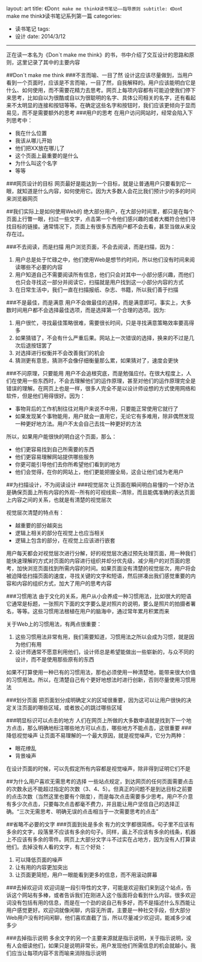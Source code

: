layout: art
title: 《Don`t make me think》读书笔记——指导原则
subtitle: 《Don`t make me think》读书笔记系列第一篇
categories: 
- 读书笔记
tags: 
- 设计
date: 2014/3/12
---
正在读一本名为《Don`t make me think》的书，书中介绍了交互设计的思路和原则，这里记录了其中的主要内容

<!-- more -->

##Don\`t make me think
###不言而喻、一目了然
设计这应该尽量做到，当用户看到一个页面时，应该是不言而喻，一目了然，自我解释的。用户应该能明白它是什么、如何使用，而不需要花精力去思考。网页上每项内容都有可能迫使我们停下来思考，比如自以为很酷或自以为很聪明的名字、具体公司相关的名字，还有看起来不太明显的连接和按钮等等。在确定这些名字和按钮时，我们应该更倾向于显而易见，而不是需要额外的思考
###用户的思考
在用户访问网站时，经常会陷入下列思考中：
* 我在什么位置
* 我该从哪儿开始
* 他们把XX放在哪儿了
* 这个页面上最重要的是什么
* 为什么叫这个名字
* 等等

###网页设计的目标
网页最好是能达到一个目标，就是让普通用户只要看到它一眼，就知道是什么内容，如何使用它。因为大多数人会花比我们预计少的多的时间来浏览器网页

##我们实际上是如何使用Web的
绝大部分用户，在大部分时间里，都只是在每个页面上行瞥一眼，扫过一些文字，点击第一个令他们感兴趣的或者大概符合他们寻找目标的链接。通常情况下，页面上有很多东西用户都不会去看，甚至当做从来没存在过。

###不去阅读，而是扫描
用户浏览页面，不会去阅读，而是扫描，因为：
1. 用户总是处于忙碌之中，他们使用Web是想节约时间，所以他们没有时间来阅读哪些不必要的内容
2. 用户知道自己不需要阅读所有信息，他们只会对其中一小部分感兴趣，而他们也只会寻找这一部分并阅读它，扫描就是用户找到这一小部分内容的方式
3. 在日常生活中，我们一直在扫描报纸、杂志、书籍，所以我们善于扫描

###不是最佳，而是满意
用户不会做最佳的选择，而是满意即可。事实上，大多数时间用户都不会选择最佳选项，而是选择第一个合理的选项。因为:
1. 用户很忙，寻找最佳策略很难，需要很长时间，只是寻找满意策略效率要高得多
2. 如果猜错了，不会有什么严重后果。网站上一次错误的选择，换来的不过是几次后退按钮罢了
3. 对选择进行权衡并不会改善我们的机会
4. 猜测更有意思，猜测不会像仔细衡量那么累，如果猜对了，速度会更快

###不问原理，只要能用
用户不会追根究底，而是勉强应付。在很大程度上，人们在使用一些东西时，不会去理解他们的运作原理，甚至对他们的运作原理完全是错误的理解。在网页上也是一样，很多人完全不是以设计师设想的方式使用网络和软件，但是他们用得很好。因为：
* 事物背后的工作机制往往对用户来说不中用，只要能正常使用它就行了
* 如果发现某个事物能用，用户就会一直用它，无论它有多难用，除非偶然发现一种更好地方法。用户不太会自己去找一种更好的方法

所以，如果用户能很快的明白这个页面，那么：
* 他们更容易找到自己所需要的东西
* 他们更容易理解网站提供哪些服务
* 你更可能引导他们去你所希望他们看到的地方
* 他们会觉得，在你的网站上，他们更能把握全局，这会让他们成为老用户

##为扫描设计，不为阅读设计
###视觉层次
让页面在瞬间明白易懂的一个好办法是确保页面上所有内容的外观--所有的可视线索--清除，而且能偶准确的表达页面上内容之间的关系，也就是有清楚的视觉层次

视觉层次清楚的特点有：
* 越重要的部分越突出
* 逻辑上相关的部分在视觉上也应当相关
* 逻辑上包含的部分，在视觉上应该进行嵌套

用户每天都会对视觉层次进行分解，好的视觉层次通过预先处理页面，用一种我们能快速理解的方式对页面的内容进行组织并却分优先级，减少用户的对页面的思考，加快浏览页面找到所需内容的时间。如果页面没有清楚的视觉层次，用户将会被迫降低扫描页面的速度，寻找关键的文字和短语，然后拼凑出我们感觉重要的内容和内容的组织方式，加大了用户的思考内容

###习惯用法
由于文化的关系，用户从小会养成一种习惯用法，比如很大的短语它通常是标题，一张照片下面的文字要么是对照片的说明，要么是照片的拍摄者署名，等等。这些习惯用法根植在用户的脑海中，通过常年累月积累而来

关于Web上的习惯用法，有两点很重要：
1. 这些习惯用法非常有用，我们需要知道，习惯用法之所以会成为习惯，就是因为他们有用
2. 设计师通常不愿意利用他们，设计师总是希望能做出一些崭新的，与众不同的设计，而不是使用那些原有的东西

如果不打算使用一种已有的习惯用法，那也必须使用一种清楚地，能带来很大价值的习惯用法。所以，在清楚自己有个更好地想法时进行创新，否则尽量使用习惯用法

###划分页面
把页面划分成明确定义的区域很重要，因为这可以让用户很快的决定关注页面的哪些区域，或者放心的跳过哪些区域

###明显标识可以点击的地方
人们在网页上所做的大多数申请就是找到下一个地方点击，那么明确地标注哪些地方可以点击，哪些地方不能点击，这很重要
###降低视觉噪声
让页面不易理解的一个最大原因，就是视觉噪声，它分为两种：
* 眼花缭乱
* 背景噪声

在设计页面的时候，可以先假定所有内容都是视觉噪声，除非得到证明它们不是

##为什么用户喜欢无需思考的选择
一些站点规定，到达网页的任何页面需要点击的次数永远不能超过指定的次数（3、4、5）。但真正的问题不是到达目标之前要的点击次数（当然这里也要有个限度），而是每次点击需要多少思考。用户不介意有多少次点击，只要每次点击都毫不费力，并且能让用户坚信自己的选择正确。“三次无需思考、明确无误的点击相当于一次需要思考的点击”

##省略不必要的文字
###页面到处是多余
有力的文字都很简练。句子里不应该有多余的文字，段落里不应该有多余的句子。同样，画上不应该有多余的线条，机器上不应该有多余的零件。网页上大部分文字斗不过实在占地方，因为没有人打算读他们。去掉没有人看的文字，有三个好处：
1. 可以降低页面的噪声
2. 让有用的内容更加突出
3. 让页面更简短，用户一眼能看到更多的信息，而不用滚动屏幕

###去掉欢迎词
欢迎词是一段引导性的文字，可能是欢迎我们来到这个站点，告诉这个网站有多棒，或者告诉我们在刚进入这个版面将会看到什么内容。很多欢迎词没有包括有用的信息，而是在一个劲的说自己有多好，而不是描述什么东西能让用户感觉更好。欢迎词就像闲聊，内容无所谓，主要是一种社交手段，但大部分Web用户没有时间闲聊，他们喜欢直截了当，所以尽量减少欢迎词，能减多少减多少

###去掉指示说明
多余文字的另一个主要来源就是指示说明，关于指示说明，没有人会细读他们，如果只是说明非常长，用户发现他们所需信息的机会就越小。我们应当让每项内容不言而喻来消除指示说明
